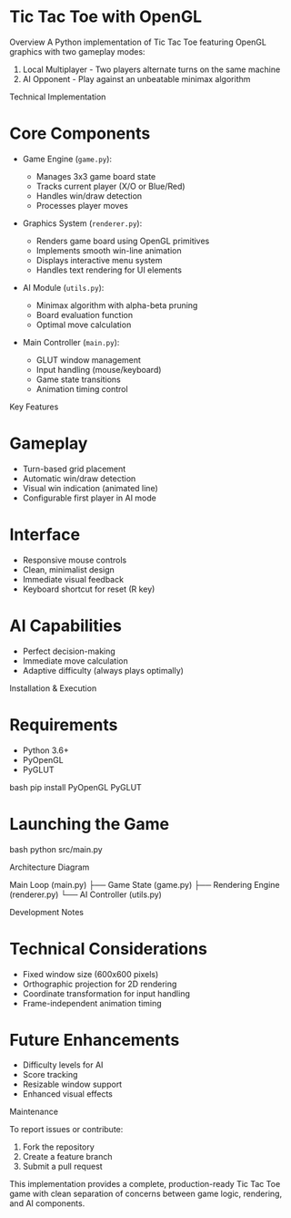 
# Tic Tac Toe with OpenGL

 Overview
A Python implementation of Tic Tac Toe featuring OpenGL graphics with two gameplay modes:
1. Local Multiplayer - Two players alternate turns on the same machine
2. AI Opponent - Play against an unbeatable minimax algorithm

 Technical Implementation

# Core Components
- Game Engine (`game.py`):
  - Manages 3x3 game board state
  - Tracks current player (X/O or Blue/Red)
  - Handles win/draw detection
  - Processes player moves

- Graphics System (`renderer.py`):
  - Renders game board using OpenGL primitives
  - Implements smooth win-line animation
  - Displays interactive menu system
  - Handles text rendering for UI elements

- AI Module (`utils.py`):
  - Minimax algorithm with alpha-beta pruning
  - Board evaluation function
  - Optimal move calculation

- Main Controller (`main.py`):
  - GLUT window management
  - Input handling (mouse/keyboard)
  - Game state transitions
  - Animation timing control

 Key Features

# Gameplay
- Turn-based grid placement
- Automatic win/draw detection
- Visual win indication (animated line)
- Configurable first player in AI mode

# Interface
- Responsive mouse controls
- Clean, minimalist design
- Immediate visual feedback
- Keyboard shortcut for reset (R key)

# AI Capabilities
- Perfect decision-making
- Immediate move calculation
- Adaptive difficulty (always plays optimally)

 Installation & Execution

# Requirements
- Python 3.6+
- PyOpenGL
- PyGLUT

bash
pip install PyOpenGL PyGLUT


# Launching the Game
bash
python src/main.py


 Architecture Diagram


Main Loop (main.py)
  ├── Game State (game.py)
  ├── Rendering Engine (renderer.py)
  └── AI Controller (utils.py)


 Development Notes

# Technical Considerations
- Fixed window size (600x600 pixels)
- Orthographic projection for 2D rendering
- Coordinate transformation for input handling
- Frame-independent animation timing

# Future Enhancements
- Difficulty levels for AI
- Score tracking
- Resizable window support
- Enhanced visual effects

 Maintenance

To report issues or contribute:
1. Fork the repository
2. Create a feature branch
3. Submit a pull request

This implementation provides a complete, production-ready Tic Tac Toe game with clean separation of concerns between game logic, rendering, and AI components.
